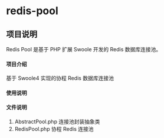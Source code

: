 # redis-pool

## 项目说明
Redis Pool 是基于 PHP 扩展 Swoole 开发的 Redis 数据库连接池。

#### 项目介绍
基于 Swoole4 实现的协程 Redis 数据库连接池


#### 使用说明


#### 文件说明

1. AbstractPool.php 连接池封装抽象类
2. RedisPool.php 协程 Redis 连接池
